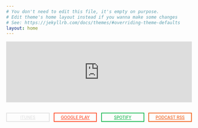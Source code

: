 ```yaml
---
# You don't need to edit this file, it's empty on purpose.
# Edit theme's home layout instead if you wanna make some changes
# See: https://jekyllrb.com/docs/themes/#overriding-theme-defaults
layout: home
---
```


<iframe width="100%" height="165" scrolling="no" frameborder="no" allow="autoplay" src="https://w.soundcloud.com/player/?url=https%3A//api.soundcloud.com/users/167903027&color=%23d8ec44&auto_play=false&hide_related=false&show_comments=true&show_user=true&show_reposts=false&show_teaser=true"></iframe>

<div class="btn__container">
  <a class="btn disabled" href="#">iTunes</a>
  <a class="btn play" href="https://play.google.com/music/listen#/ps/Icqw2qixlfgyrebhomlxrhen7k4">Google Play</a>
  <a class="btn spotify" href="https://open.spotify.com/show/5xzMcpzL8T5g7zGqNMoQcB?si=zEyr_F4oQs6El1av3kT8iA&fbclid=IwAR3i67W65XU4Fl8HpIduxKlhzVsPwT2XP3a6vbxKc2WYUUF-SCXfPzHRWIc">Spotify</a>
  <a class="btn rss" href="/feed/">Podcast RSS</a>
</div>

<style scoped>
a,
a:hover,
a:visited {
  color: currentColor;
}

.btn__container {
  display: flex;
  width: 100%;
  margin: 2em 0;
}

.btn {
  box-shadow: 0 0 0 2px inset;
  padding: .5em;
  flex: 1;
  text-align: center;
  font-weight: 500;
  font-size: 0.8em;
  text-transform: uppercase;
  margin-right: 1em;
}

a.btn:hover {
  box-shadow: none;
  text-decoration: none;
  color: white;
}

.btn:last-child {
  margin-right: 0;
}

a.itunes {
  color: #ef6754;
}

a.itunes:hover {
  background: #ef6754;
}

a.play {
  color: #ff4f2d;
}

a.play:hover {
  background: #ff4f2d;
}

a.rss {
  color: #f26522;
}

a.rss:hover {
  background: #f26522;
}

a.spotify {
  color: #1db954;
}

a.spotify:hover {
  background: #1db954;
}

a.disabled,
a.disabled:visited,
a.disabled:hover {
  box-shadow: 0 0 0 2px inset;
  color: #999;
  opacity: .25;
  background: initial;
  cursor: not-allowed;
}

@media only screen and (max-width: 768px) {
  .btn__container {
    flex-flow: column;
  }

  .btn {
    margin-right: 0;
    margin-bottom: 1em;
  }
}
</style>